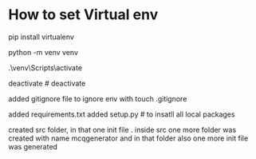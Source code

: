 # How to set Virtual env
pip install virtualenv

python -m venv venv

.\venv\Scripts\activate

deactivate # deactivate

added gitignore file to ignore env with touch .gitignore

added requirements.txt
added setup.py # to insatll all local packages

created src folder, in that one init file . inside src one more folder was created with name mcqgenerator and in that folder also one more init file was generated